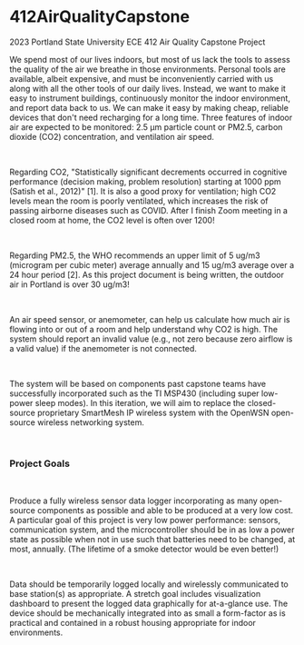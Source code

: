 # 412AirQualityCapstone
2023 Portland State University ECE 412 Air Quality Capstone Project
<br>
<p>
We spend most of our lives indoors, but most of us lack the tools to assess the quality of the air
we breathe in those environments. Personal tools are available, albeit expensive, and must be
inconveniently carried with us along with all the other tools of our daily lives. Instead, we want to
make it easy to instrument buildings, continuously monitor the indoor environment, and report
data back to us. We can make it easy by making cheap, reliable devices that don't need
recharging for a long time. Three features of indoor air are expected to be monitored: 2.5 μm
particle count or PM2.5, carbon dioxide (CO2) concentration, and ventilation air speed.</p>
<br>
<p>
Regarding CO2, "Statistically significant decrements occurred in cognitive performance
(decision making, problem resolution) starting at 1000 ppm (Satish et al., 2012)" [1]. It is also a
good proxy for ventilation; high CO2 levels mean the room is poorly ventilated, which increases
the risk of passing airborne diseases such as COVID. After I finish Zoom meeting in a closed
room at home, the CO2 level is often over 1200!</p>
<br>
<p>
Regarding PM2.5, the WHO recommends an upper limit of 5 ug/m3 (microgram per cubic
meter) average annually and 15 ug/m3 average over a 24 hour period [2]. As this project
document is being written, the outdoor air in Portland is over 30 ug/m3!</p>
<br>
<p>
An air speed sensor, or anemometer, can help us calculate how much air is flowing into or out of
a room and help understand why CO2 is high. The system should report an invalid value (e.g.,
not zero because zero airflow is a valid value) if the anemometer is not connected.</p>
<br>
<p>The system will be based on components past capstone teams have successfully incorporated
such as the TI MSP430 (including super low-power sleep modes). In this iteration, we will aim to
replace the closed-source proprietary SmartMesh IP wireless system with the OpenWSN
open-source wireless networking system.</p>
<br>
<h3>Project Goals</h3>
<br>
<p>Produce a fully wireless sensor data logger incorporating as many open-source components as
possible and able to be produced at a very low cost. A particular goal of this project is very low
power performance: sensors, communication system, and the microcontroller should be in as
low a power state as possible when not in use such that batteries need to be changed, at most,
annually. (The lifetime of a smoke detector would be even better!)</p>
<br>
<p>Data should be temporarily logged locally and wirelessly communicated to base station(s) as
appropriate. A stretch goal includes visualization dashboard to present the logged data
graphically for at-a-glance use. The device should be mechanically integrated into as small a
form-factor as is practical and contained in a robust housing appropriate for indoor
environments.</p>
